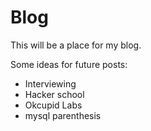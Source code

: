 Blog
====

This will be a place for my blog.

Some ideas for future posts:
* Interviewing
* Hacker school
* Okcupid Labs
* mysql parenthesis
